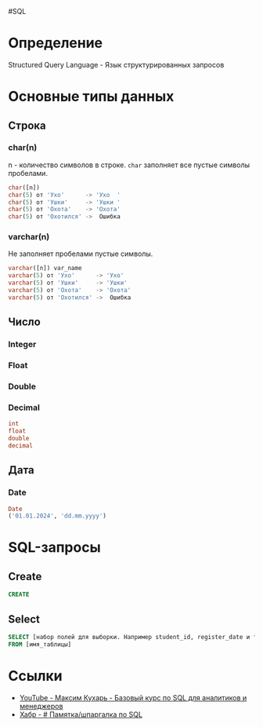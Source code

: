 #SQL
# Определение
Structured Query Language - Язык структурированных запросов
# Основные типы данных
## Строка
### char(n)
n - количество символов в строке. `char` заполняет все пустые символы пробелами.
```sql
char([n])
char(5) от 'Ухо'      -> 'Ухо  '
char(5) от 'Ушки'     -> 'Ушки '
char(5) от 'Охота'    -> 'Охота'
char(5) от 'Охотился' ->  Ошибка
```
### varchar(n)
Не заполняет пробелами пустые символы.
```sql
varchar([n]) var_name
varchar(5) от 'Ухо'      -> 'Ухо'
varchar(5) от 'Ушки'     -> 'Ушки'
varchar(5) от 'Охота'    -> 'Охота'
varchar(5) от 'Охотился' ->  Ошибка
```
## Число
### Integer
### Float
### Double
### Decimal
```sql
int
float
double
decimal
```
## Дата
### Date
```sql
Date
('01.01.2024', 'dd.mm.yyyy')
```
# SQL-запросы
## Create
```sql
CREATE 
```
## Select
```sql
SELECT [набор полей для выборки. Например student_id, register_date и т.п]
FROM [имя_таблицы]
```
# Ссылки
- [YouTube - Максим Кухарь - Базовый курс по SQL для аналитиков и менеджеров](https://youtube.com/playlist?list=PLKl9v2TQvIkq4i_hZwZ1PmobxJSkIGwBf&si=isj-N83hn2N_WH4a)
- [Хабр - # Памятка/шпаргалка по SQL](https://habr.com/ru/articles/564390/)